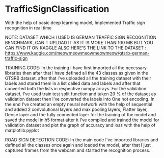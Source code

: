 # TrafficSignClassification
With the help of basic deep learning model, Implemented Traffic sign recognition in real time


NOTE: DATASET WHICH I USED IS GERMAN TRAFFIC SIGN RECOGNITION BENCHMARK, CAN'T UPLOAD IT AS IT IS MORE THAN 100 MB BUT YOU CAN FIND IT ON KAGGLE ALSO HERE'S THE LINK TO THE DATASET : https://www.kaggle.com/meowmeowmeowmeowmeow/gtsrb-german-traffic-sign

TRAINING CODE: In the training I have first imported all the necessary libraries then after that I have defined all the 43 classes as given in the GTSRB dataset, after that I've uploaded all the training dataset with their labels and stored them in a list called data and labels and after that converted both the lists in respective numpy arrays. For the validation dataset, I've used train test split function and taken 20 % of the dataset as validation dataset then I've converted the labels into One hot encoding. In the end I've created an empty neural network with the help of sequential and added 2 convolutional layers and max pooling layers, Flatter layer, Dense layer and the fully connected layer for the training of the model and saved the model in h5 format after it I've complied and trained the model for validation dataset and plot the graph of accuracy and loss with the help of matplotlib.pyplot


ROAD SIGN DETECTION CODE: In the main code I've imported libraries and defined all the classes once again and loaded the model, after that I just captured frames from the webcam and started the recognition process.
